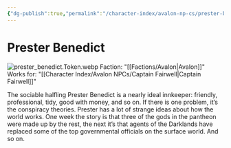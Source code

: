 ```yaml
---
{"dg-publish":true,"permalink":"/character-index/avalon-np-cs/prester-benedict/","title":"Prester Benedict","tags":["Avalon","NPC"],"created":"2025-05-30T19:47:50.000-05:00"}
---
```


# Prester Benedict
![prester_benedict.Token.webp](/img/user/Assets/Voidbound%20token%20images/prester_benedict.Token.webp)
Faction: "[[Factions/Avalon\|Avalon]]"
Works for: "[[Character Index/Avalon NPCs/Captain Fairwell\|Captain Fairwell]]"

The sociable halfling Prester Benedict is a nearly ideal innkeeper: friendly, professional, tidy, good with money, and so on. If there is one problem, it’s the conspiracy theories. Prester has a lot of strange ideas about how the world works. One week the story is that three of the gods in the pantheon were made up by the rest, the next it’s that agents of the Darklands have replaced some of the top governmental officials on the surface world. And so on.